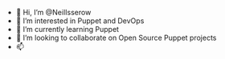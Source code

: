 - 👋 Hi, I’m @NeilIsserow
- 👀 I’m interested in Puppet and DevOps
- 🌱 I’m currently learning Puppet
- 💞️ I’m looking to collaborate on Open Source Puppet projects
- 📫 

<!---
NeilIsserow/NeilIsserow is a ✨ special ✨ repository because its `README.md` (this file) appears on your GitHub profile.
You can click the Preview link to take a look at your changes.
--->
